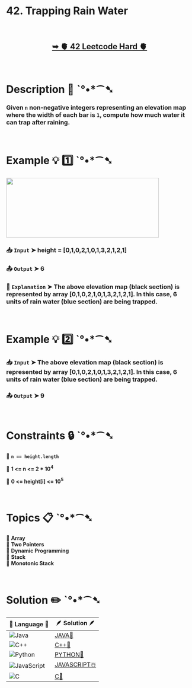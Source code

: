 # 42. Trapping Rain Water

</br>

<h2 align="center"> 

<a href="https://leetcode.com/problems/trapping-rain-water/"><strong>➥ 🫀 42 Leetcode Hard 🫀 </strong></a>
</h2>

</br>

# Description 📜 ˋ°•*⁀➷

### Given `n` non-negative integers representing an elevation map where the width of each bar is `1`, compute how much water it can trap after raining.

</br>

# Example 💡 1️⃣ ˋ°•*⁀➷

<img src="https://github.com/user-attachments/assets/a114c2be-606d-498b-81a5-fc980fd3d696" width="412px" height="161px"/>

  ### 📥 `Input`  ➤ height = [0,1,0,2,1,0,1,3,2,1,2,1]

  ### 📤 `Output`  ➤ 6

  ### 🔦 `Explanation`  ➤  The above elevation map (black section) is represented by array [0,1,0,2,1,0,1,3,2,1,2,1]. In this case, 6 units of rain water (blue section) are being trapped.

</br>

# Example 💡 2️⃣ ˋ°•*⁀➷

  ### 📥 `Input` ➤  The above elevation map (black section) is represented by array [0,1,0,2,1,0,1,3,2,1,2,1]. In this case, 6 units of rain water (blue section) are being trapped.

  ### 📤 `Output`  ➤ 9

</br>

# Constraints 🔒 ˋ°•*⁀➷

🔹 **`n == height.length`** </br>

🔹 **1 <= n <= 2 * 10<sup>4</sup>** </br>

🔹 **0 <= height[i] <= 10<sup>5</sup>** </br>

</br>

# Topics 📋 ˋ°•*⁀➷

🔸 **Array**  </br>
🔸 **Two Pointers**  </br>
🔸 **Dynamic Programming**  </br>
🔸 **Stack**  </br>
🔸 **Monotonic Stack**  </br>

</br>

# Solution ✏️ ˋ°•*⁀➷

| 📒 Language 📒  | 🪶 Solution 🪶 |
| ------------- | ------------- |
|  ![Java](https://img.shields.io/badge/java-%23ED8B00.svg?style=for-the-badge&logo=openjdk&logoColor=white)  | [JAVA🍁]() |
|  ![C++](https://img.shields.io/badge/c++-%2300599C.svg?style=for-the-badge&logo=c%2B%2B&logoColor=white)  | [C++🎲]()  |
|  ![Python](https://img.shields.io/badge/python-3670A0?style=for-the-badge&logo=python&logoColor=ffdd54)    | [PYTHON🍰]() |
| ![JavaScript](https://img.shields.io/badge/javascript-%23323330.svg?style=for-the-badge&logo=javascript&logoColor=%23F7DF1E)   | [JAVASCRIPT☃️]() |
|   ![C](https://img.shields.io/badge/c-%2300599C.svg?style=for-the-badge&logo=c&logoColor=white)   | [C💖]()  |
